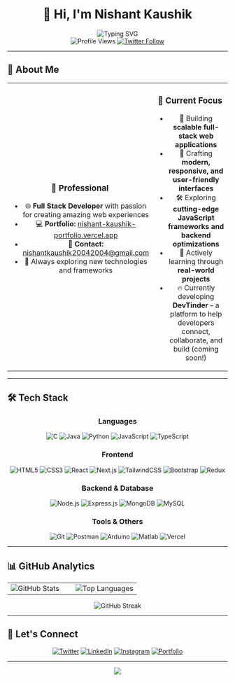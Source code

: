# <div align="center">👋 Hi, I'm **Nishant Kaushik**</div>

<div align="center">
  <img src="https://readme-typing-svg.herokuapp.com?font=Fira+Code&weight=500&size=28&pause=1000&color=00D9FF&center=true&vCenter=true&random=false&width=600&lines=Full+Stack+Web+Developer;Passionate+Problem+Solver;Always+Learning+New+Technologies" alt="Typing SVG" />
</div>

<div align="center">
  <img src="https://komarev.com/ghpvc/?username=nishant-kaushik-2004&label=Profile%20Views&color=00d9ff&style=for-the-badge" alt="Profile Views" />
  <a href="https://twitter.com/nishant17925730">
    <img src="https://img.shields.io/twitter/follow/nishant17925730?logo=twitter&style=for-the-badge&color=1DA1F2" alt="Twitter Follow" />
  </a>
</div>

---

## 🚀 About Me

<table align="center">
<tr>
<td align="center" width="50%">

### 💼 Professional
- 🌐 **Full Stack Developer** with passion for creating amazing web experiences
- 💻 **Portfolio:** [nishant-kaushik-portfolio.vercel.app](https://nishant-kaushik-portfolio.vercel.app/)
- 📧 **Contact:** nishantkaushik20042004@gmail.com
- 🎯 Always exploring new technologies and frameworks

</td>
<td align="center" width="50%">

### 🌟 Current Focus
- 🚀 Building **scalable full-stack web applications** 
- 🎨 Crafting **modern, responsive, and user-friendly interfaces**
- 🛠 Exploring **cutting-edge JavaScript frameworks and backend optimizations**  
- 🤝 Actively learning through **real-world projects**  
- 🔥 Currently developing **DevTinder** – a platform to help developers connect, collaborate, and build (coming soon!)

</td>
</tr>
</table>

---

## 🛠️ Tech Stack

<div align="center">

### Languages
![C](https://img.shields.io/badge/C-00599C?style=for-the-badge&logo=c&logoColor=white)
![Java](https://img.shields.io/badge/Java-ED8B00?style=for-the-badge&logo=java&logoColor=white)
![Python](https://img.shields.io/badge/Python-3776AB?style=for-the-badge&logo=python&logoColor=white)
![JavaScript](https://img.shields.io/badge/JavaScript-F7DF1E?style=for-the-badge&logo=javascript&logoColor=black)
![TypeScript](https://img.shields.io/badge/TypeScript-007ACC?style=for-the-badge&logo=typescript&logoColor=white)

### Frontend
![HTML5](https://img.shields.io/badge/HTML5-E34F26?style=for-the-badge&logo=html5&logoColor=white)
![CSS3](https://img.shields.io/badge/CSS3-1572B6?style=for-the-badge&logo=css3&logoColor=white)
![React](https://img.shields.io/badge/React-20232A?style=for-the-badge&logo=react&logoColor=61DAFB)
![Next.js](https://img.shields.io/badge/Next.js-000000?style=for-the-badge&logo=nextdotjs&logoColor=white)
![TailwindCSS](https://img.shields.io/badge/Tailwind_CSS-38B2AC?style=for-the-badge&logo=tailwind-css&logoColor=white)
![Bootstrap](https://img.shields.io/badge/Bootstrap-563D7C?style=for-the-badge&logo=bootstrap&logoColor=white)
![Redux](https://img.shields.io/badge/Redux-593D88?style=for-the-badge&logo=redux&logoColor=white)

### Backend & Database
![Node.js](https://img.shields.io/badge/Node.js-43853D?style=for-the-badge&logo=node.js&logoColor=white)
![Express.js](https://img.shields.io/badge/Express.js-404D59?style=for-the-badge&logo=express&logoColor=white)
![MongoDB](https://img.shields.io/badge/MongoDB-4EA94B?style=for-the-badge&logo=mongodb&logoColor=white)
![MySQL](https://img.shields.io/badge/MySQL-4479A1?style=for-the-badge&logo=mysql&logoColor=white)

### Tools & Others
![Git](https://img.shields.io/badge/Git-F05032?style=for-the-badge&logo=git&logoColor=white)
![Postman](https://img.shields.io/badge/Postman-FF6C37?style=for-the-badge&logo=postman&logoColor=white)
![Arduino](https://img.shields.io/badge/Arduino-00979D?style=for-the-badge&logo=arduino&logoColor=white)
![Matlab](https://img.shields.io/badge/MATLAB-0076A8?style=for-the-badge&logo=mathworks&logoColor=white)
![Vercel](https://img.shields.io/badge/Vercel-000000?style=for-the-badge&logo=vercel&logoColor=white)

</div>

---

## 📊 GitHub Analytics

<div align="center">
<table>
<tr>
<td width="50%">

<img src="https://github-readme-stats.vercel.app/api?username=nishant-kaushik-2004&show_icons=true&theme=tokyonight&hide_border=true&count_private=true" alt="GitHub Stats" />

</td>
<td width="50%">

<img src="https://github-readme-stats.vercel.app/api/top-langs?username=nishant-kaushik-2004&layout=compact&theme=tokyonight&hide_border=true" alt="Top Languages" />

</td>
</tr>
</table>

<img src="https://github-readme-streak-stats.herokuapp.com/?user=nishant-kaushik-2004&theme=tokyonight&hide_border=true" alt="GitHub Streak" />

</div>

---

## 🤝 Let's Connect

<div align="center">

[![Twitter](https://img.shields.io/badge/Twitter-1DA1F2?style=for-the-badge&logo=twitter&logoColor=white)](https://twitter.com/nishant17925730)
[![LinkedIn](https://img.shields.io/badge/LinkedIn-0077B5?style=for-the-badge&logo=linkedin&logoColor=white)](https://www.linkedin.com/in/nishant-kaushik-769899272)
[![Instagram](https://img.shields.io/badge/Instagram-E4405F?style=for-the-badge&logo=instagram&logoColor=white)](https://instagram.com/nishaant_3)
[![Portfolio](https://img.shields.io/badge/Portfolio-000000?style=for-the-badge&logo=vercel&logoColor=white)](https://nishant-kaushik-portfolio.vercel.app/)

</div>

---

<div align="center">
  <img src="https://capsule-render.vercel.app/api?type=waving&color=gradient&height=100&section=footer&text=Thanks%20for%20visiting!&fontSize=16&fontColor=fff&animation=twinkling" />
</div>
